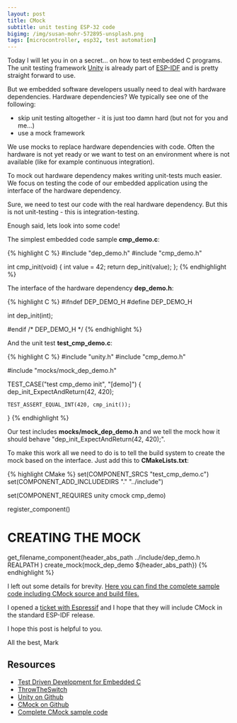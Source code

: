 ```yaml
---
layout: post
title: CMock
subtitle: unit testing ESP-32 code
bigimg: /img/susan-mohr-572895-unsplash.png
tags: [microcontroller, esp32, test automation]
---
```


Today I will let you in on a secret... on how to test embedded C programs. The unit testing framework [Unity](https://github.com/ThrowTheSwitch/Unity) is already part of [ESP-IDF](https://github.com/espressif/esp-idf) and is pretty straight forward to use.

But we embedded software developers usually need to deal with hardware dependencies. Hardware dependencies? We typically see one of the following:

* skip unit testing altogether - it is just too damn hard (but not for you and me...)
* use a mock framework

We use mocks to replace hardware dependencies with code. Often the hardware is not yet ready or we want to test on an environment where is not available (like for example continuous integration).

To mock out hardware dependency makes writing unit-tests much easier. We focus on testing the code of our embedded application using the interface of the hardware dependency.

Sure, we need to test our code with the real hardware dependency. But this is not unit-testing - this is integration-testing.

Enough said, lets look into some code!

The simplest embedded code sample **cmp_demo.c**:

{% highlight C %}
#include "dep_demo.h"
#include "cmp_demo.h"

int cmp_init(void) {
    int value = 42;
    return dep_init(value);
};
{% endhighlight %}

The interface of the hardware dependency **dep_demo.h**:

{% highlight C %}
#ifndef DEP_DEMO_H
#define DEP_DEMO_H

int dep_init(int);

#endif /* DEP_DEMO_H */
{% endhighlight %}


And the unit test **test_cmp_demo.c**:

{% highlight C %}
#include "unity.h"
#include "cmp_demo.h"

#include "mocks/mock_dep_demo.h"

TEST_CASE("test cmp_demo init", "[demo]")
{
    dep_init_ExpectAndReturn(42, 420);

    TEST_ASSERT_EQUAL_INT(420, cmp_init());
}
{% endhighlight %}

Our test includes **mocks/mock_dep_demo.h** and we tell the mock how it should behave "dep_init_ExpectAndReturn(42, 420);".

To make this work all we need to do is to tell the build system to create the mock based on the interface. Just add this to **CMakeLists.txt**:

{% highlight CMake %}
set(COMPONENT_SRCS "test_cmp_demo.c")
set(COMPONENT_ADD_INCLUDEDIRS "." "../include")

set(COMPONENT_REQUIRES unity cmock cmp_demo)

register_component()

#  CREATING THE MOCK  #
get_filename_component(header_abs_path ../include/dep_demo.h REALPATH )
create_mock(mock_dep_demo ${header_abs_path})
{% endhighlight %}

I left out some details for brevity. [Here you can find the complete sample code including CMock source and build files.](https://github.com/finklabs/esp32/tree/master/cmock_demo)

I opened a [ticket with Espressif](https://github.com/espressif/esp-idf/issues/2900) and I hope that they will include CMock in the standard ESP-IDF release.

I hope this post is helpful to you.

All the best, Mark

## Resources

* [Test Driven Development for Embedded C](https://www.amazon.com/Driven-Development-Embedded-Pragmatic-Programmers/dp/193435662X/)
* [ThrowTheSwitch](http://www.throwtheswitch.org/)
* [Unity on Github](https://github.com/ThrowTheSwitch/Unity)
* [CMock on Github](https://github.com/ThrowTheSwitch/CMock)
* [Complete CMock sample code](https://github.com/finklabs/esp32/tree/master/cmock_demo)
